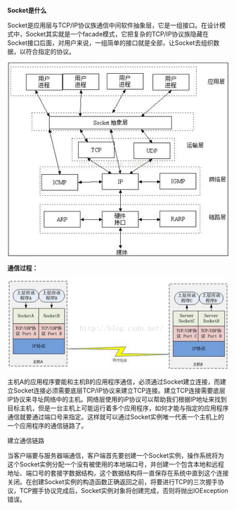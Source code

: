 **Socket是什么**

Socket是应用层与TCP/IP协议族通信中间软件抽象层，它是一组接口。在设计模式中，Socket其实就是一个facade模式，它把复杂的TCP/IP协议族隐藏在Socket接口后面，对用户来说，一组简单的接口就是全部，让Socket去组织数据，以符合指定的协议。

**![img](Untitled.assets/20160803140023934.png)**



**通信过程：**

**![img](Untitled.assets/20160803140033309.png)**

主机A的应用程序要能和主机B的应用程序通信，必须通过Socket建立连接，而建立Socket连接必须需要底层TCP/IP协议来建立TCP连接。建立TCP连接需要底层IP协议来寻址网络中的主机。网络层使用的iP协议可以帮助我们根据IP地址来找到目标主机，但是一台主机上可能运行着多个应用程序，如何才能与指定的应用程序通信就要通过端口号来指定。这样就可以通过Socket实例唯一代表一个主机上的一个应用程序的通信链路了。

建立通信链路

当客户端要与服务器端通信，客户端首先要创建一个Socket实例，操作系统将为这个Socket实例分配一个没有被使用的本地端口号，并创建一个包含本地和远程地址、端口号的套接字数据结构，这个数据结构将一直保存在系统中直到这个连接关闭。在创建Socket实例的构造函数正确返回之前，将要进行TCP的三次握手协议，TCP握手协议完成后，Socket实例对象将创建完成，否则将抛出IOException错误。